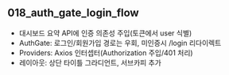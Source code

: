 ## 018_auth_gate_login_flow

- 대시보드 요약 API에 인증 의존성 주입(토큰에서 user 식별)
- AuthGate: 로그인/회원가입 경로는 우회, 미인증시 /login 리다이렉트
- Providers: Axios 인터셉터(Authorization 주입/401 처리)
- 레이아웃: 상단 타이틀 그라디언트, 서브카피 추가


